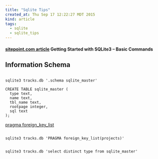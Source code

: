 ```yaml
---
title: "Sqlite Tips"
created_at: Thu Sep 17 12:22:27 MDT 2015
kind: article
tags:
  - sqlite
  - sqlite_tips
---
```


#### [sitepoint.com article](http://www.sitepoint.com/getting-started-sqlite3-basic-commands/) Getting Started with SQLite3 – Basic Commands

## Information Schema

<pre><code>
sqlite3 tracks.db '.schema sqlite_master'

CREATE TABLE sqlite_master (
  type text,
  name text,
  tbl_name text,
  rootpage integer,
  sql text
);
</code></pre>

<a href="https://www.sqlite.org/pragma.html#pragma_foreign_key_list" target="_blank">pragma foreign_key_list</a>

<pre><code>
sqlite3 tracks.db 'PRAGMA foreign_key_list(projects)'
</code></pre>

<pre><code>
sqlite3 tracks.db 'select distinct type from sqlite_master'
</code></pre>

<!--
html boilerplate
<a href="" target="_blank"></a>
<img src="" width="400px">
<ul>
  <li></li>
</ul>
<pre>
</pre>
<pre><code>
</code></pre>
-->

